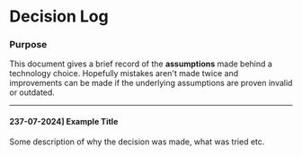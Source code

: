 # Decision Log

### Purpose

This document gives a brief record of the __assumptions__ made behind a technology choice. Hopefully mistakes aren't made twice and improvements can be made if
the underlying assumptions are proven invalid or outdated.

---

#### 237-07-2024] Example Title

Some description of why the decision was made, what was tried etc.
